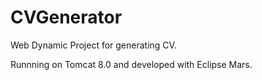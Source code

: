 # CVGenerator
Web Dynamic Project for generating CV.

Runnning on Tomcat 8.0 and developed with Eclipse Mars.

